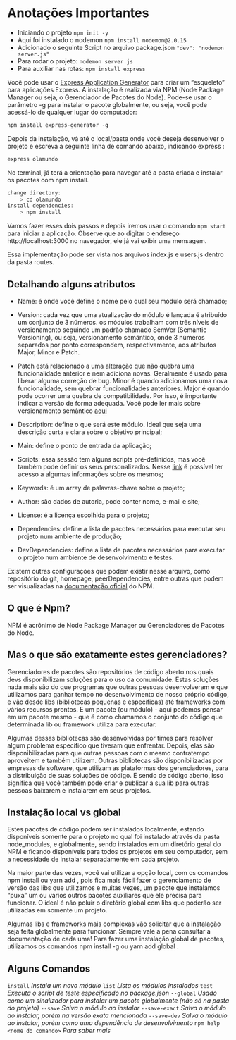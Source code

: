 # Anotações Importantes

- Iniciando o projeto ``npm init -y``
- Aqui foi instalado o nodemon ``npm install nodemon@2.0.15``
- Adicionado o seguinte Script no arquivo package.json ``"dev": "nodemon server.js"``
- Para rodar o projeto: ``nodemon server.js``
- Para auxiliar nas rotas: ``npm install express``

Você pode usar o <a href="https://expressjs.com/pt-br/starter/generator.html">Express Application Generator</a> para criar um “esqueleto” para aplicações Express. 
A instalação é realizada via NPM (Node Package Manager ou seja, o Gerenciador de Pacotes do Node). Pode-se usar o parâmetro -g para instalar o pacote globalmente, ou seja, você pode acessá-lo de qualquer lugar do computador:

````js
npm install express-generator -g
````

Depois da instalação, vá até o local/pasta onde você deseja desenvolver o projeto e escreva a seguinte linha de comando abaixo, indicando express <nome do projeto a ser criado>:

````js
express olamundo
````
No terminal, já terá a orientação para navegar até a pasta criada e instalar os pacotes com npm install.

````js
change directory:
    > cd olamundo
install dependencies:
    > npm install
````
Vamos fazer esses dois passos e depois iremos usar o comando ``npm start`` para iniciar a aplicação. Observe que ao digitar o endereço http://localhost:3000 no navegador, ele já vai exibir uma mensagem.

Essa implementação pode ser vista nos arquivos index.js e users.js dentro da pasta routes.
## Detalhando alguns atributos

- Name: é onde você define o nome pelo qual seu módulo será chamado;

- Version: cada vez que uma atualização do módulo é lançada é atribuído um conjunto de 3 números. os módulos trabalham com três níveis de versionamento seguindo um padrão chamado SemVer (Semantic Versioning), ou seja, versionamento semântico, onde 3 números separados por ponto correspondem, respectivamente, aos atributos Major, Minor e Patch. 

- Patch está relacionado a uma alteração que não quebra uma funcionalidade anterior e nem adiciona novas. Geralmente é usado para liberar alguma correção de bug. Minor é quando adicionamos uma nova funcionalidade, sem quebrar funcionalidades anteriores. Major é quando pode ocorrer uma quebra de compatibilidade. Por isso, é importante indicar a versão de forma adequada. Você pode ler mais sobre versionamento semântico <a href="https://semver.org/lang/pt-BR/">aqui</a>

- Description: define o que será este módulo. Ideal que seja uma descrição curta e clara sobre o objetivo principal;

- Main: define o ponto de entrada da aplicação;

- Scripts: essa sessão tem alguns scripts pré-definidos, mas você também pode definir os seus personalizados. Nesse <a href="https://docs.npmjs.com/cli/v8/using-npm/scripts">link</a> é possível ter acesso a algumas informações sobre os mesmos;

- Keywords: é um array de palavras-chave sobre o projeto;

- Author: são dados de autoria, pode conter nome, e-mail e site;

- License: é a licença escolhida para o projeto;

- Dependencies: define a lista de pacotes necessários para executar seu projeto num ambiente de produção; 

- DevDependencies: define a lista de pacotes necessários para executar o projeto num ambiente de desenvolvimento e testes. 

Existem outras configurações que podem existir nesse arquivo, como repositório do git, homepage, peerDependencies, entre outras que podem ser visualizadas na <a href="https://docs.npmjs.com/cli/v8/configuring-npm/package-json">documentação oficial</a> do NPM.

## O que é Npm?

 NPM é acrônimo de Node Package Manager ou Gerenciadores de Pacotes do Node.

## Mas o que são exatamente estes gerenciadores?

Gerenciadores de pacotes são repositórios de código aberto nos quais devs disponibilizam soluções para o uso da comunidade. Estas soluções nada mais são do que programas que outras pessoas desenvolveram e que utilizamos para ganhar tempo no desenvolvimento de nosso próprio código, e vão desde libs (bibliotecas pequenas e específicas) até frameworks com vários recursos prontos. E um pacote (ou módulo) - aqui podemos pensar em um pacote mesmo - que é como chamamos o conjunto do código que determinada lib ou framework utiliza para executar.

Algumas dessas bibliotecas são desenvolvidas por times para resolver algum problema específico que tiveram que enfrentar. Depois, elas são disponibilizadas para que outras pessoas com o mesmo contratempo aproveitem e também utilizem. Outras bibliotecas são disponibilizadas por empresas de software, que utilizam as plataformas dos gerenciadores, para a distribuição de suas soluções de código. E sendo de código aberto, isso significa que você também pode criar e publicar a sua lib para outras pessoas baixarem e instalarem em seus projetos.

## Instalação local vs global

Estes pacotes de código podem ser instalados localmente, estando disponíveis somente para o projeto no qual foi instalado através da pasta node_modules, e globalmente, sendo instalados em um diretório geral do NPM e ficando disponíveis para todos os projetos em seu computador, sem a necessidade de instalar separadamente em cada projeto.

Na maior parte das vezes, você vai utilizar a opção local, com os comandos npm install <nome do pacote> ou yarn add <nome do pacote>, pois fica mais fácil fazer o gerenciamento de versão das libs que utilizamos e muitas vezes, um pacote que instalamos “puxa” um ou vários outros pacotes auxiliares que ele precisa para funcionar. O ideal é não poluir o diretório global com libs que poderão ser utilizadas em somente um projeto.

Algumas libs e frameworks mais complexas vão solicitar que a instalação seja feita globalmente para funcionar. Sempre vale a pena consultar a documentação de cada uma! Para fazer uma instalação global de pacotes, utilizamos os comandos npm install -g <nome do pacote> ou yarn add global <nome do pacote>.

## Alguns Comandos

``install`` *Instala um novo módulo*
``list`` *Lista os módulos instalados*
``test`` *Executa o script de teste especificado no package.json*
``--global`` *Usado como um sinalizador para instalar um pacote globalmente (não só na pasta do projeto)*
``--save`` *Salva o módulo ao instalar*
``--save-exact`` *Salva o módulo ao instalar, porém na versão exata mencionada*
``--save-dev`` *Salva o módulo ao instalar, porém como uma dependência de desenvolvimento*
``npm help <nome do comando>`` *Para saber mais*

